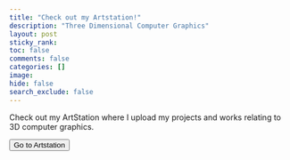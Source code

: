 ```yaml
---
title: "Check out my Artstation!"
description: "Three Dimensional Computer Graphics"
layout: post
sticky_rank:
toc: false
comments: false
categories: []
image:
hide: false
search_exclude: false
---
```


[//]: # (TODO: Insert Artstation image.)
[//]: # (TODO: Insert sneek peak image?)

Check out my ArtStation where I upload my projects and works relating to 3D 
computer graphics.

<form action="https://forbo7.artstation.com">
    <input type="submit" value="Go to Artstation"/>
</form>